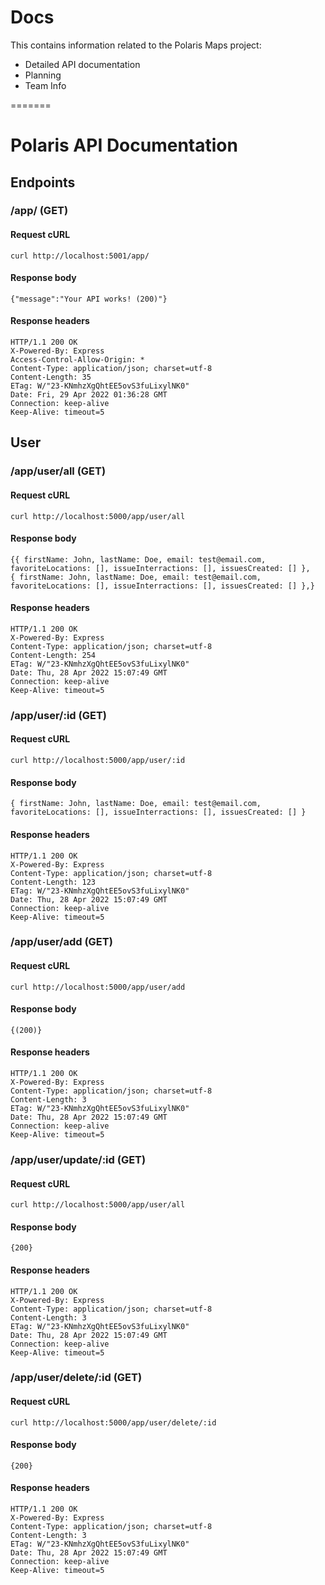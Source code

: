 # Docs

This contains information related to the Polaris Maps project:
- Detailed API documentation
- Planning
- Team Info

=======
# Polaris API Documentation

## Endpoints

### /app/ (GET)

#### Request cURL

```
curl http://localhost:5001/app/
```

#### Response body

```
{"message":"Your API works! (200)"}
```

#### Response headers

```
HTTP/1.1 200 OK
X-Powered-By: Express
Access-Control-Allow-Origin: *
Content-Type: application/json; charset=utf-8
Content-Length: 35
ETag: W/"23-KNmhzXgQhtEE5ovS3fuLixylNK0"
Date: Fri, 29 Apr 2022 01:36:28 GMT
Connection: keep-alive
Keep-Alive: timeout=5
```

## User
### /app/user/all (GET)
#### Request cURL

```
curl http://localhost:5000/app/user/all
```

#### Response body

```
{{ firstName: John, lastName: Doe, email: test@email.com, favoriteLocations: [], issueInterractions: [], issuesCreated: [] },
{ firstName: John, lastName: Doe, email: test@email.com, favoriteLocations: [], issueInterractions: [], issuesCreated: [] },}
```

#### Response headers

```
HTTP/1.1 200 OK
X-Powered-By: Express
Content-Type: application/json; charset=utf-8
Content-Length: 254
ETag: W/"23-KNmhzXgQhtEE5ovS3fuLixylNK0"
Date: Thu, 28 Apr 2022 15:07:49 GMT
Connection: keep-alive
Keep-Alive: timeout=5
```

### /app/user/:id (GET)
#### Request cURL

```
curl http://localhost:5000/app/user/:id
```

#### Response body

```
{ firstName: John, lastName: Doe, email: test@email.com, favoriteLocations: [], issueInterractions: [], issuesCreated: [] }
```

#### Response headers

```
HTTP/1.1 200 OK
X-Powered-By: Express
Content-Type: application/json; charset=utf-8
Content-Length: 123
ETag: W/"23-KNmhzXgQhtEE5ovS3fuLixylNK0"
Date: Thu, 28 Apr 2022 15:07:49 GMT
Connection: keep-alive
Keep-Alive: timeout=5
```

### /app/user/add (GET)
#### Request cURL

```
curl http://localhost:5000/app/user/add
```

#### Response body

```
{(200)}
```

#### Response headers

```
HTTP/1.1 200 OK
X-Powered-By: Express
Content-Type: application/json; charset=utf-8
Content-Length: 3
ETag: W/"23-KNmhzXgQhtEE5ovS3fuLixylNK0"
Date: Thu, 28 Apr 2022 15:07:49 GMT
Connection: keep-alive
Keep-Alive: timeout=5
```

### /app/user/update/:id (GET)
#### Request cURL

```
curl http://localhost:5000/app/user/all
```

#### Response body

```
{200}
```

#### Response headers

```
HTTP/1.1 200 OK
X-Powered-By: Express
Content-Type: application/json; charset=utf-8
Content-Length: 3
ETag: W/"23-KNmhzXgQhtEE5ovS3fuLixylNK0"
Date: Thu, 28 Apr 2022 15:07:49 GMT
Connection: keep-alive
Keep-Alive: timeout=5
```

### /app/user/delete/:id (GET)
#### Request cURL

```
curl http://localhost:5000/app/user/delete/:id
```

#### Response body

```
{200}
```

#### Response headers

```
HTTP/1.1 200 OK
X-Powered-By: Express
Content-Type: application/json; charset=utf-8
Content-Length: 3
ETag: W/"23-KNmhzXgQhtEE5ovS3fuLixylNK0"
Date: Thu, 28 Apr 2022 15:07:49 GMT
Connection: keep-alive
Keep-Alive: timeout=5
```